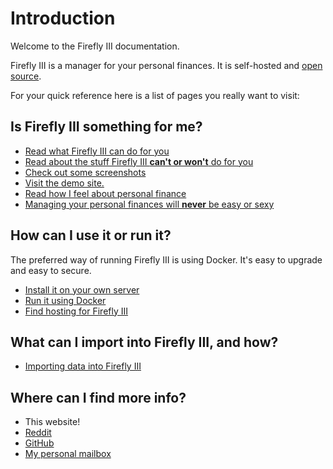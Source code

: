 # Introduction

Welcome to the Firefly III documentation.

Firefly III is a manager for your personal finances. It is self-hosted and [open source](https://github.com/firefly-iii/firefly-iii).

For your quick reference here is a list of pages you really want to visit:

## Is Firefly III something for me?

* [Read what Firefly III can do for you](about-firefly-iii/introduction.md)
* [Read about the stuff Firefly III **can't or won't** do for you](about-firefly-iii/what-its-not.md)
* [Check out some screenshots](about-firefly-iii/screenshots.md)
* [Visit the demo site.](https://demo.firefly-iii.org/)
* [Read how I feel about personal finance](about-firefly-iii/personal-finances.md)
* [Managing your personal finances will **never** be easy or sexy](about-firefly-iii/mgt.md)

## How can I use it or run it?

The preferred way of running Firefly III is using Docker. It's easy to upgrade and easy to secure.

* [Install it on your own server](installation/self_hosted.md)
* [Run it using Docker](installation/docker.md)
* [Find hosting for Firefly III](installation/third_parties.md)

## What can I import into Firefly III, and how?

* [Importing data into Firefly III](importing-data/introduction.md)

## Where can I find more info?

* This website!
* [Reddit](https://old.reddit.com/r/FireflyIII/)
* [GitHub](https://github.com/firefly-iii/firefly-iii/)
* [My personal mailbox](mailto:james@firefly-iii.org)

